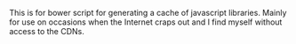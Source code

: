 This is for bower script for generating a cache of javascript libraries.  Mainly for use on occasions when the Internet craps out and I find myself without access to the CDNs.
